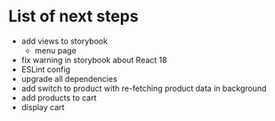 # List of next steps

- add views to storybook
  - menu page
- fix warning in storybook about React 18
- ESLint config
- upgrade all dependencies
- add switch to product with re-fetching product data in background
- add products to cart
- display cart
